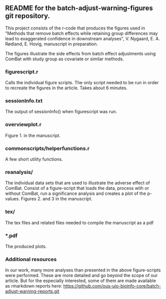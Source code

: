 
README for the batch-adjust-warning-figures git repository.
----------------------

This project consists of the r-code that produces the figures used in "Methods that remove batch effects while retaining group
differences may lead to exaggerated confidence in downstream analyses", V. Nygaard, E. A.
Rødland, E. Hovig, manuscript in preparation.

The figures illustrate the side effects from batch effect adjustments using ComBat with study group as covariate or similar methods. 

### figurescript.r

Calls the individual figure scripts. The only script needed to be run in order to recreate the figures in the article. Takes about 6 minutes. 

### sessionInfo.txt

The output of sessionInfo() when figurescript was run.

### overviewplot.r

Figure 1. in the manuscript. 

### commonscripts/helperfunctions.r

A few short utility functions.

### reanalysis/  

The individual data sets that are used to illustrate the adverse effect of ComBat.
Consist of a figure-script that loads the data, process with or without ComBat, run a significance analysis and creates a plot of the p-values. Figures 2. and 3 in the manuscript.

### tex/

The tex files and related files needed to compile the manuscript as a pdf

### *.pdf

The produced plots.

### Additional resources

In our work, many more analyses than presented in the above figure-scripts were performed. These are more detailed and go beyond the scope of our article. But for the especially interested, some of them are made available as rmarkdown reports here:
https://github.com/ous-uio-bioinfo-core/batch-adjust-warning-reports.git
